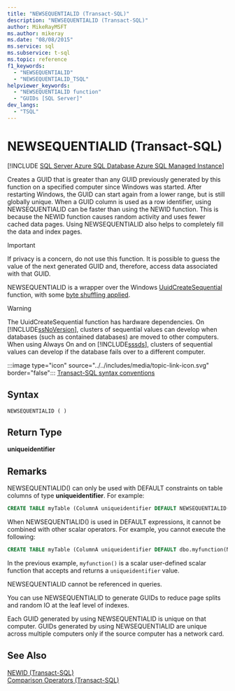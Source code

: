 ```yaml
---
title: "NEWSEQUENTIALID (Transact-SQL)"
description: "NEWSEQUENTIALID (Transact-SQL)"
author: MikeRayMSFT
ms.author: mikeray
ms.date: "08/08/2015"
ms.service: sql
ms.subservice: t-sql
ms.topic: reference
f1_keywords:
  - "NEWSEQUENTIALID"
  - "NEWSEQUENTIALID_TSQL"
helpviewer_keywords:
  - "NEWSEQUENTIALID function"
  - "GUIDs [SQL Server]"
dev_langs:
  - "TSQL"
---
```

# NEWSEQUENTIALID (Transact-SQL)
[!INCLUDE [SQL Server Azure SQL Database Azure SQL Managed Instance](../../includes/applies-to-version/sql-asdb-asdbmi.md)]

  Creates a GUID that is greater than any GUID previously generated by this function on a specified computer since Windows was started. After restarting Windows, the GUID can start again from a lower range, but is still globally unique. When a GUID column is used as a row identifier, using NEWSEQUENTIALID can be faster than using the NEWID function. This is because the NEWID function causes random activity and uses fewer cached data pages. Using NEWSEQUENTIALID also helps to completely fill the data and index pages.  
  
> [!IMPORTANT]  
>  If privacy is a concern, do not use this function. It is possible to guess the value of the next generated GUID and, therefore, access data associated with that GUID.  
  
 NEWSEQUENTIALID is a wrapper over the Windows [UuidCreateSequential](/windows/win32/api/rpcdce/nf-rpcdce-uuidcreatesequential) function, with some [byte shuffling applied](/archive/blogs/dbrowne/how-to-generate-sequential-guids-for-sql-server-in-net).
  
> [!WARNING]  
>  The UuidCreateSequential function has hardware dependencies. On [!INCLUDE[ssNoVersion](../../includes/ssnoversion-md.md)], clusters of sequential values can develop when databases (such as contained databases) are moved to other computers. When using Always On and on [!INCLUDE[sssds](../../includes/sssds-md.md)], clusters of sequential values can develop if the database fails over to a different computer.  
  
 :::image type="icon" source="../../includes/media/topic-link-icon.svg" border="false"::: [Transact-SQL syntax conventions](../../t-sql/language-elements/transact-sql-syntax-conventions-transact-sql.md)  
  
## Syntax  
  
```syntaxsql
NEWSEQUENTIALID ( )  
```

## Return Type  
 **uniqueidentifier**  
  
## Remarks  
 NEWSEQUENTIALID() can only be used with DEFAULT constraints on table columns of type **uniqueidentifier**. For example:  
  
```sql  
CREATE TABLE myTable (ColumnA uniqueidentifier DEFAULT NEWSEQUENTIALID());   
```  
  
 When NEWSEQUENTIALID() is used in DEFAULT expressions, it cannot be combined with other scalar operators. For example, you cannot execute the following:  
  
```sql 
CREATE TABLE myTable (ColumnA uniqueidentifier DEFAULT dbo.myfunction(NEWSEQUENTIALID()));  
```  
  
 In the previous example, `myfunction()` is a scalar user-defined scalar function that accepts and returns a `uniqueidentifier` value.  
  
 NEWSEQUENTIALID cannot be referenced in queries.  
  
 You can use NEWSEQUENTIALID to generate GUIDs to reduce page splits and random IO at the leaf level of indexes.  
  
 Each GUID generated by using NEWSEQUENTIALID is unique on that computer. GUIDs generated by using NEWSEQUENTIALID are unique across multiple computers only if the source computer has a network card.  
  
## See Also  
 [NEWID &#40;Transact-SQL&#41;](../../t-sql/functions/newid-transact-sql.md)   
 [Comparison Operators &#40;Transact-SQL&#41;](../../t-sql/language-elements/comparison-operators-transact-sql.md)  
  
